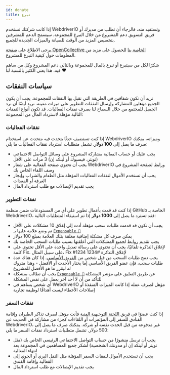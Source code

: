 ```yaml
---
id: donate
title: تبرع
---
```


إذا كانت شركتك تستخدم WebdriverIO وتستفيد منه، فالرجاء أن تطلب من مديرك أو فريق التسويق دعم المشروع من خلال التبرع للمجموعة. سيسمح الدعم للمشرفين بتخصيص المزيد من الوقت للصيانة والميزات الجديدة للجميع.

يرجى الاطلاع على [صفحة OpenCollective الخاصة بنا](https://opencollective.com/webdriverio) للحصول على مزيد من المعلومات حول كيفية التبرع للمشروع.

شكرًا لكل من سيتبرع أو تبرع بالمال للمجموعة وبالتالي دعم المشروع وكل من ساهم فيه. هذا يعني الكثير بالنسبة لنا ❤️

## سياسات النفقات

نريد أن نكون شفافين في الطريقة التي نقبل بها النفقات للمجموعة. يجب أن يكون الجميع مؤهلين للمشاركة وإرسال النفقات للتطوير على ميزات معينة. نريد أيضًا أن نرد الجميل للمجتمع من خلال السماح لنا بصرف نفقات الفعاليات. قد تكون أنواع النفقات التالية مؤهلة لاسترداد المال من المجموعة:

### نفقات الفعاليات

إذا كنت تستضيف حدثًا يتحدث فيه متحدث عن استخدام WebdriverIO وميزاته، يمكنك صرف ما يصل إلى __100 دولار__. تشمل متطلبات استرداد نفقات الفعاليات ما يلي:

- يجب عليك أو حساب الفعالية مشاركة المشروع على وسائل التواصل الاجتماعي (تويتر، فيسبوك أو لينكد إن) 3 مرات على الأقل
- يجب أن تحتوي صفحة الفعالية على شعار WebdriverIO ورابط لصفحة المشروع في وصف اللقاء الخاص بك
- يجب أن تستخدم الأموال لنفقات الفعاليات المؤهلة مثل الطعام والشراب وإيجار الغرفة أو المعدات
- يجب تقديم الإيصالات مع طلب استرداد المال

### نفقات التطوير

إذا كنت قد قمت بأعمال تطوير على أي من المستودعات ضمن منظمة GitHub الخاصة بـ WebdriverIO، فقد تسترد ما يصل إلى __1000 دولار__ إذا تم استيفاء المتطلبات التالية:

- يجب أن تكون قد قدمت طلبات سحب مؤهلة أدت إلى إغلاق 10 مشكلات على الأقل تم وضع علامة عليها بـ [`Expensable 💸`](https://github.com/webdriverio/webdriverio/labels/Expensable%20%F0%9F%92%B8)
- يمكن صرف كل مشكلة إضافية مغلقة بتلك العلامة بمبلغ 100 دولار
- يجب تقديم روابط لجميع المشكلات التي أغلقتها بسبب طلبات السحب الخاصة بك
- لإغلاق التذكرة تلقائيًا، يجب أن تحتوي على رسالة تعديل واحدة على الأقل تحتوي على كلمة Fix. على سبيل المثال، Fix #1234 لإغلاق التذكرة #1234
- يجب دمج طلبات السحب من قبل شخص من [الفريق الأساسي](https://github.com/webdriverio/webdriverio/blob/main/AUTHORS.md#tsc-technical-steering-committee). إذا كان هناك عدة طلبات سحب، فإن عضو الفريق الأساسي إما يختار الأحدث أو الأفضل - وهذا متروك له ليقرر ما هو الأفضل للمشروع
- يجب أن تطالب بمشكلة [`Expensable 💸`](https://github.com/webdriverio/webdriverio/labels/Expensable%20%F0%9F%92%B8) عن طريق التعليق على مؤشر المشكلة للتأكد من أن لا أحد آخر يعمل على نفس المشكلة
- أي شخص يساهم في WebdriverIO مؤهل لصرف عمله إذا كانت الميزات المنفذة أو إصلاحات الأخطاء ليست أهدافًا لوظيفة تجارية

### نفقات السفر

إذا كنت عضوًا في [فريق اللجنة التوجيهية الفنية](https://github.com/webdriverio/webdriverio/blob/main/AUTHORS.md#tsc-technical-steering-committee) فأنت مؤهل لصرف تذاكر الطيران وإقامة الفنادق للسفر إلى المؤتمرات أو اللقاءات كجزء من مشاركة في الحديث عن WebdriverIO، غير مدفوعة من قبل الحدث نفسه أو شركة. يمكنك صرف ما يصل إلى 500 دولار. تشمل متطلبات استرداد نفقات السفر ما يلي:

- يجب أن ترسل منشورًا من حساب التواصل الاجتماعي الرئيسي الخاص بك (مثل تويتر أو لينكد إن أو مدونتك الشخصية) لشكر جميع المساهمين في المجموعة بعد انتهاء الفعالية
- يجب أن تستخدم الأموال لنفقات السفر المؤهلة مثل النقل البري أو الجوي إلى الفعالية وإقامة الفندق
- يجب تقديم الإيصالات مع طلب استرداد المال